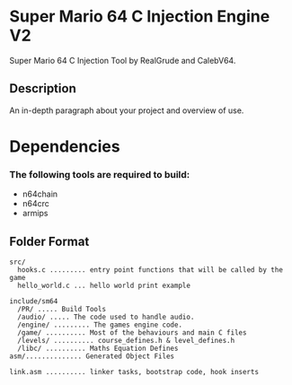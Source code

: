 # Super Mario 64 C Injection Engine V2

Super Mario 64 C Injection Tool by RealGrude and CalebV64.

## Description

An in-depth paragraph about your project and overview of use.

# Dependencies

### The following tools are required to build:

* n64chain
* n64crc
* armips

## Folder Format
```
src/
  hooks.c ......... entry point functions that will be called by the game
  hello_world.c ... hello world print example

include/sm64
  /PR/ ..... Build Tools
  /audio/ ..... The code used to handle audio.
  /engine/ ......... The games engine code.
  /game/ .......... Most of the behaviours and main C files
  /levels/ .......... course_defines.h & level_defines.h
  /libc/ .......... Maths Equation Defines
asm/.............. Generated Object Files

link.asm .......... linker tasks, bootstrap code, hook inserts
```
